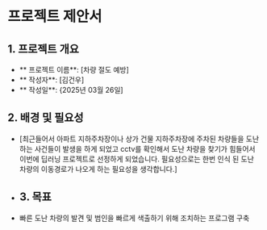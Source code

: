 # 프로젝트 제안서

## 1. 프로젝트 개요
- ** 프로젝트 이름**: [차량 절도 예방]
- ** 작성자**: [김건우]
- ** 작성일**: {2025년 03월 26일]

## 2. 배경 및 필요성
- [최근들어서 아파트 지하주차장이나 상가 건물 지하주차장에 주차된 차량들을 도난하는 사건들이 발생을 하게 되었고 cctv를 확인해서 도난 차량을 찾기가 힘들어서 이번에 딥러닝 프로젝트로 선정하게 되었습니다. 필요성으로는 한번 인식 된 도난 차량의 이동경로가 나오게 하는 필요성을 생각합니다.]

- ## 3. 목표
- 빠른 도난 차량의 발견 및 범인을 빠르게 색출하기 위해 조치하는 프로그램 구축
   
